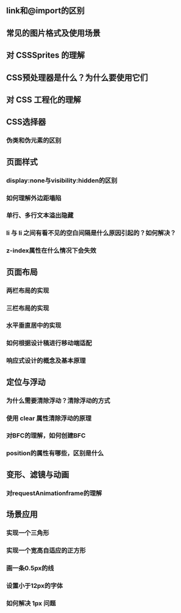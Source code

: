 
## link和@import的区别

## 常见的图片格式及使用场景

## 对 CSSSprites 的理解

## CSS预处理器是什么？为什么要使用它们

## 对 CSS 工程化的理解

## CSS选择器

### 伪类和伪元素的区别

## 页面样式

### display:none与visibility:hidden的区别

### 如何理解外边距塌陷

### 单行、多行文本溢出隐藏

### li 与 li 之间有看不见的空白间隔是什么原因引起的？如何解决？

### z-index属性在什么情况下会失效

## 页面布局

### 两栏布局的实现

### 三栏布局的实现

### 水平垂直居中的实现

### 如何根据设计稿进行移动端适配

### 响应式设计的概念及基本原理

## 定位与浮动

### 为什么需要清除浮动？清除浮动的方式

### 使用 clear 属性清除浮动的原理

### 对BFC的理解，如何创建BFC

### position的属性有哪些，区别是什么

## 变形、滤镜与动画

### 对requestAnimationframe的理解

## 场景应用

### 实现一个三角形

### 实现一个宽高自适应的正方形

### 画一条0.5px的线

### 设置小于12px的字体

### 如何解决 1px 问题
